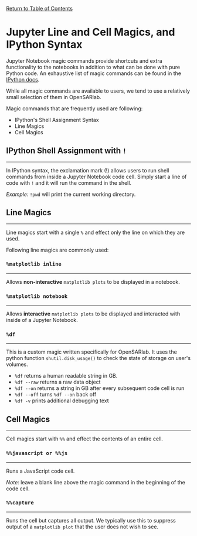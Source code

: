 [Return to Table of Contents](../user.md)

# Jupyter Line and Cell Magics, and IPython Syntax

Jupyter Notebook magic commands provide shortcuts and extra functionality to the notebooks in addition to what can be done with pure Python code. An exhaustive list of magic commands can be found in the [IPython docs](https://ipython.readthedocs.io/en/stable/interactive/magics.html). 

While all magic commands are available to users, we tend to use a relatively small selection of them in OpenSARlab. 

Magic commands that are frequently used are following:

- IPython's Shell Assignment Syntax
- Line Magics
- Cell Magics

## IPython Shell Assignment with `!`
---
In IPython syntax, the exclamation mark (!) allows users to run shell commands from inside a Jupyter Notebook code cell.
Simply start a line of code with `!` and it will run the command in the shell. 

*Example:* ```!pwd``` will print the current working directory.

## Line Magics
---

Line magics start with a single `%` and effect only the line on which they are used. 

Following line magics are commonly used:

### `%matplotlib inline`
---
Allows **non-interactive** `matplotlib plots` to be displayed in a notebook.

### `%matplotlib notebook`
---
Allows **interactive** `matplotlib plots` to be displayed and interacted with inside of a Jupyter Notebook. 

### `%df`
---
This is a custom magic written specifically for OpenSARlab. It uses the python function `shutil.disk_usage()` to check the state of storage on user's volumes. 

- `%df` returns a human readable string in GB. 
- `%df --raw` returns a raw data object
- `%df --on` returns a string in GB after every subsequent code cell is run
- `%df --off` turns `%df --on` back off
- `%df -v` prints additional debugging text 

## Cell Magics
---

Cell magics start with `%%` and effect the contents of an entire cell. 

### `%%javascript or %%js`
---
Runs a JavaScript code cell. 

*Note:* leave a blank line above the magic command in the beginning of the code cell.

### `%%capture`
---
Runs the cell but captures all output. We typically use this to suppress output of a `matplotlib plot` that the user does not wish to see. 